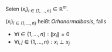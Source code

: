 Seien $(x_i)_{i \in \{ 1, \dots, n \}} \in \mathbb{R}^m$.

$(x_i)_{i \in \{ 1, \dots, n \}}$ heißt *Orhonormalbasis*, falls
- $\forall i \in \{ 1, \dots, n \} : \| x_i \| = 0$
- $\forall i, j \in \{ 1, \dots, n \} : x_i \perp x_j$